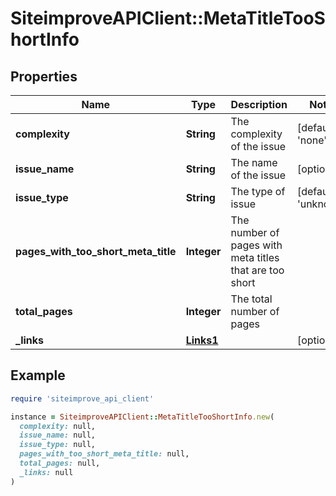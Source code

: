 # SiteimproveAPIClient::MetaTitleTooShortInfo

## Properties

| Name | Type | Description | Notes |
| ---- | ---- | ----------- | ----- |
| **complexity** | **String** | The complexity of the issue | [default to &#39;none&#39;] |
| **issue_name** | **String** | The name of the issue | [optional] |
| **issue_type** | **String** | The type of issue | [default to &#39;unknown&#39;] |
| **pages_with_too_short_meta_title** | **Integer** | The number of pages with meta titles that are too short |  |
| **total_pages** | **Integer** | The total number of pages |  |
| **_links** | [**Links1**](Links1.md) |  | [optional] |

## Example

```ruby
require 'siteimprove_api_client'

instance = SiteimproveAPIClient::MetaTitleTooShortInfo.new(
  complexity: null,
  issue_name: null,
  issue_type: null,
  pages_with_too_short_meta_title: null,
  total_pages: null,
  _links: null
)
```

